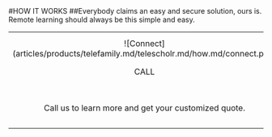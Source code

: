 <div class="product-how" markdown="1">
#HOW IT WORKS
##Everybody claims an easy and secure solution, ours is.<br/>Remote learning should always be this simple and easy.
<br/>

|   |   |   |
|:------:|:----------:|:----------:|
| ![Connect] (articles/products/telefamily.md/telescholr.md/how.md/connect.png)<p class="how-title">CALL</p><br/><p class="how-description">Call us to learn more and get your customized quote.</p> | ![Configure] (articles/products/telefamily.md/telescholr.md/how.md/configure.png)<p class="how-title">CONFIGURE & INSTALL</p><br/><p class="how-description">We will configure your customized remote learning system and setup for use.</p> | ![Done] (articles/products/telefamily.md/telescholr.md/how.md/done.png)<p class="how-title">YAY! DONE</p><br/><p class="how-description">Sit back and allow your teachers and students to get back to having fun "in" school!</p > |
</div>